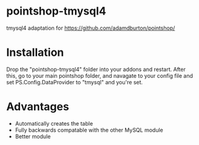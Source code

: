 # pointshop-tmysql4
tmysql4 adaptation for https://github.com/adamdburton/pointshop/
# Installation
Drop the "pointshop-tmysql4" folder into your addons and restart.
After this, go to your main pointshop folder, and navagate to your config file and set PS.Config.DataProvider to "tmysql" and you're set.
# Advantages
- Automatically creates the table
- Fully backwards compatable with the other MySQL module
- Better module
